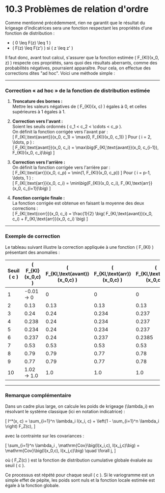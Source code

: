 # 10.3 Problèmes de relation d'ordre

Comme mentionné précédemment, rien ne garantit que le résultat du krigeage d’indicatrices sera une fonction respectant les propriétés d’une fonction de distribution :

- \( 0 \leq F(z) \leq 1 \)
- \( F(z) \leq F(z') \) si \( z \leq z' \)

Il faut donc, avant tout calcul, s'assurer que la fonction estimée \( F_{KI}(x_0, z) \) respecte ces propriétés, sans quoi des résultats aberrants, comme des probabilités négatives, pourraient apparaître. Pour cela, on effectue des corrections dites "ad hoc". Voici une méthode simple :

---

### Correction « ad hoc » de la fonction de distribution estimée

1. **Troncature des bornes :**  
   Mettre les valeurs négatives de \( F_{KI}(x, c) \) égales à 0, et celles supérieures à 1 égales à 1.

2. **Correction vers l'avant :**  
   Soient les seuils ordonnés \( c_1 < c_2 < \cdots < c_p \).  
   On définit la fonction corrigée vers l'avant par :  
   \[
   F_{KI,\text{avant}}(x_0, c_1) = \max(0, F_{KI}(x_0, c_1))
   \]
   Pour \( i = 2, \ldots, p \) :  
   \[
   F_{KI,\text{avant}}(x_0, c_i) = \max\big(F_{KI,\text{avant}}(x_0, c_{i-1}), F_{KI}(x_0, c_i)\big)
   \]

3. **Correction vers l'arrière :**  
   On définit la fonction corrigée vers l'arrière par :  
   \[
   F_{KI,\text{arr}}(x_0, c_p) = \min(1, F_{KI}(x_0, c_p))
   \]
   Pour \( i = p-1, \ldots, 1 \) :  
   \[
   F_{KI,\text{arr}}(x_0, c_i) = \min\big(F_{KI}(x_0, c_i), F_{KI,\text{arr}}(x_0, c_{i+1})\big)
   \]

4. **Fonction corrigée finale :**  
   La fonction corrigée est obtenue en faisant la moyenne des deux corrections :  
   \[
   F_{KI,\text{corr}}(x_0, c_i) = \frac{1}{2} \big( F_{KI,\text{avant}}(x_0, c_i) + F_{KI,\text{arr}}(x_0, c_i) \big)
   \]

---

### Exemple de correction

Le tableau suivant illustre la correction appliquée à une fonction \( F_{KI} \) présentant des anomalies :

| Seuil \( c \) | \( F_{KI}(x_0,c) \) | \( F_{KI,\text{avant}}(x_0,c) \) | \( F_{KI,\text{arr}}(x_0,c) \) | \( F_{KI,\text{corr}}(x_0,c) \) |
|--------------|----------------------|---------------------------------|-------------------------------|-------------------------------|
| 1            | -0.01 → 0            | 0                               | 0                             | 0                             |
| 2            | 0.13                 | 0.13                            | 0.13                          | 0.13                          |
| 3            | 0.24                 | 0.24                            | 0.234                         | 0.237                         |
| 4            | 0.238                | 0.24                            | 0.234                         | 0.237                         |
| 5            | 0.234                | 0.24                            | 0.234                         | 0.237                         |
| 6            | 0.237                | 0.24                            | 0.237                         | 0.2385                        |
| 7            | 0.53                 | 0.53                            | 0.53                          | 0.53                          |
| 8            | 0.79                 | 0.79                            | 0.77                          | 0.78                          |
| 9            | 0.77                 | 0.79                            | 0.77                          | 0.78                          |
| 10           | 1.02 → 1.0           | 1.0                             | 1.0                           | 1.0                           |

---

### Remarque complémentaire

Dans un cadre plus large, on calcule les poids de krigeage \(\lambda_i\) en résolvant le système classique (ici en notation indicatrice) :

\[
I^*(x, c) = \sum_{i=1}^n \lambda_i I(x_i, c) + \left(1 - \sum_{i=1}^n \lambda_i \right) F_Z(c),
\]

avec la contrainte sur les covariances :

\[
\sum_{i=1}^n \lambda_i \, \mathrm{Cov}\big(I(x_i,c), I(x_j,c)\big) = \mathrm{Cov}\big(I(x_0,c), I(x_j,c)\big) \quad \forall j,
\]

où \( F_Z(c) \) est la fonction de distribution cumulative globale évaluée au seuil \( c \).

Ce processus est répété pour chaque seuil \( c \). Si le variogramme est un simple effet de pépite, les poids sont nuls et la fonction locale estimée est égale à la fonction globale.

